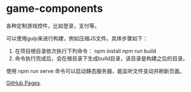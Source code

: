# game-components
各种定制游戏控件，比如登录，支付等。

可以使用gulp来进行构建，例如压缩JS文件。具体步骤如下：
1. 在项目根目录依次执行下列命令：
	npm install
	npm run build
2. 命令执行完成后，会在根目录下生成build目录，该目录是构建之后的目录。

使用 npm run serve 命令可以启动静态服务器，能监听文件变动并刷新页面。

[GitHub Pages](https://zbh4597.github.io/game-components/).